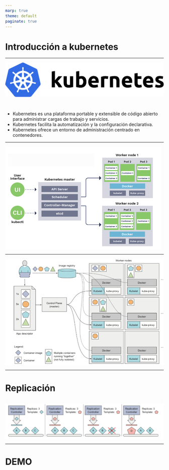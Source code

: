 ```yaml
---
marp: true
theme: default
paginate: true
---
```


# Introducción a kubernetes

<style>
img[alt~="center"] {
  display: block;
  margin: 0 auto;
}
</style>

---
![center height:4cm](imgs/log.png)

<br />

- Kubernetes es una plataforma portable y extensible de código abierto para administrar cargas de trabajo y servicios.
- Kubernetes facilita la automatización y la configuración declarativa. 
- Kubernetes ofrece un entorno de administración centrado en contenedores.

---

![center](imgs/1.png)

---

![center](imgs/3.png)

---
# Replicación
![center](imgs/4.png)

---

# DEMO



<!-- # Demo
- Podemos deplegar nuestra aplicación desde la intefaz web o desde la terminal.
- En kubernetes todo se define con ficheros YAML.
- Puedes ver un ejemplo en la carpeta kube_dash. -->
